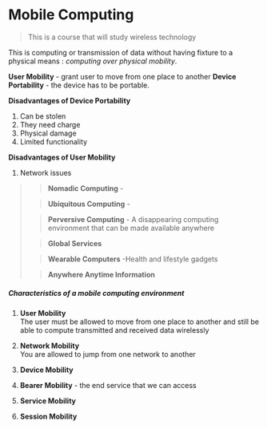 # Mobile Computing

> This is a course that will study wireless technology

This is computing or transmission of data without having fixture to a physical means : _computing over physical mobility_.

**User Mobility** - grant user to move from one place to another
**Device Portability** - the device has to be portable.

**Disadvantages of Device Portability**

1. Can be stolen
2. They need charge
3. Physical damage
4. Limited functionality

**Disadvantages of User Mobility**

1. Network issues

> > **Nomadic Computing** -
>
> > **Ubiquitous Computing** -
>
> > **Perversive Computing** - A disappearing computing environment that can be made available anywhere
>
>> **Global Services**
>
> > **Wearable Computers** -Health and lifestyle gadgets
> 
>> **Anywhere Anytime Information**

##### Characteristics of a mobile computing environment

1. **User Mobility**  
   The user must be allowed to move from one place to another and still be able to compute transmitted and received data wirelessly

2. **Network Mobility**  
   You are allowed to jump from one network to another

3. **Device Mobility**

4. **Bearer Mobility** - the end service that we can access 

5. **Service Mobility**  
   
6. **Session Mobility** 